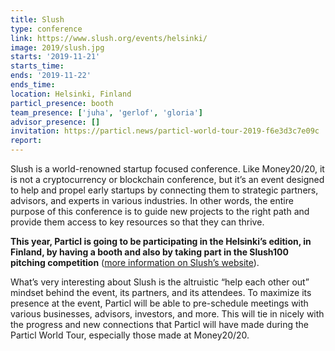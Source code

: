 ```yaml
---
title: Slush
type: conference
link: https://www.slush.org/events/helsinki/
image: 2019/slush.jpg
starts: '2019-11-21'
starts_time:
ends: '2019-11-22'
ends_time:
location: Helsinki, Finland
particl_presence: booth
team_presence: ['juha', 'gerlof', 'gloria']
advisor_presence: []
invitation: https://particl.news/particl-world-tour-2019-f6e3d3c7e09c
report: 
---
```


Slush is a world-renowned startup focused conference. Like Money20/20, it is not a cryptocurrency or blockchain conference, but it’s an event designed to help and propel early startups by connecting them to strategic partners, advisors, and experts in various industries. In other words, the entire purpose of this conference is to guide new projects to the right path and provide them access to key resources so that they can thrive.

**This year, Particl is going to be participating in the Helsinki’s edition, in Finland, by having a booth and also by taking part in the Slush100 pitching competition** ([more information on Slush’s website](https://www.slush.org/events/helsinki/#/concepts=&dayFilters=&industries=&sideEventId=&targetAudience=)).

What’s very interesting about Slush is the altruistic “help each other out” mindset behind the event, its partners, and its attendees. To maximize its presence at the event, Particl will be able to pre-schedule meetings with various businesses, advisors, investors, and more. This will tie in nicely with the progress and new connections that Particl will have made during the Particl World Tour, especially those made at Money20/20.